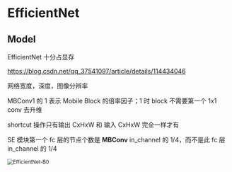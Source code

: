 # EfficientNet

## Model

EfficientNet 十分占显存  

https://blog.csdn.net/qq_37541097/article/details/114434046

网络宽度，深度，图像分辨率



MBConv1 的 1 表示 Mobile Block 的倍率因子；1 时 block 不需要第一个 1x1 conv 去升维

shortcut 操作只有输出 CxHxW 和 输入 CxHxW 完全一样才有

SE 模块第一个 fc 层的节点个数是 **MBConv** in_channel 的 1/4，而不是此 fc 层 in_channel 的 1/4

<img src="https://cdn.jsdelivr.net/gh/hucorz/image-processing-by-dl/img/classification/EfficientNet(v1)_1.png" alt="EfficientNet-B0" style="zoom: 80%;" />